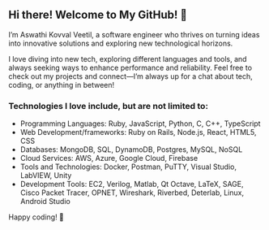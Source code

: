 ## Hi there! Welcome to My GitHub! 👋

I’m Aswathi Kovval Veetil, a software engineer who thrives on turning ideas into innovative solutions and exploring new technological horizons.

I love diving into new tech, exploring different languages and tools, and always seeking ways to enhance performance and reliability. Feel free to check out my projects and connect—I’m always up for a chat about tech, coding, or anything in between!

### Technologies I love include, but are not limited to:
- Programming Languages: Ruby, JavaScript, Python, C, C++, TypeScript
- Web Development/frameworks: Ruby on Rails, Node.js, React, HTML5, CSS
- Databases: MongoDB, SQL, DynamoDB, Postgres, MySQL, NoSQL
- Cloud Services: AWS, Azure, Google Cloud, Firebase
- Tools and Technologies: Docker, Postman, PuTTY, Visual Studio, LabVIEW, Unity
- Development Tools: EC2, Verilog, Matlab, Qt Octave, LaTeX, SAGE, Cisco Packet Tracer, OPNET, Wireshark, Riverbed, Deterlab, Linux, Android Studio

Happy coding! 🚀
<!--
**KovvalVeetil/KovvalVeetil** is a ✨ _special_ ✨ repository because its `README.md` (this file) appears on your GitHub profile.

Here are some ideas to get you started:

- 🔭 I’m currently working on ...
- 🌱 I’m currently learning ...
- 👯 I’m looking to collaborate on ...
- 🤔 I’m looking for help with ...
- 💬 Ask me about ...
- 📫 How to reach me: ...
- 😄 Pronouns: ...
- ⚡ Fun fact: ...
-->

